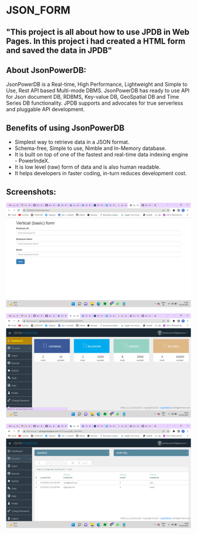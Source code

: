 # JSON_FORM
## "This project is all about how to use JPDB in Web Pages. In this project i had created a HTML form and saved the data in JPDB"
## About JsonPowerDB:
JsonPowerDB is a Real-time, High Performance, Lightweight and Simple to Use, Rest API based Multi-mode DBMS. JsonPowerDB has ready to use API for Json document DB, RDBMS, Key-value DB, GeoSpatial DB and Time Series DB functionality. JPDB supports and advocates for true serverless and pluggable API development.
## Benefits of using JsonPowerDB
- Simplest way to retrieve data in a JSON format.
- Schema-free, Simple to use, Nimble and In-Memory database.
- It is built on top of one of the fastest and real-time data indexing engine - PowerIndeX.
- It is low level (raw) form of data and is also human readable.
- It helps developers in faster coding, in-turn reduces development cost.
## Screenshots:
![This is our form](https://github.com/jjatin003/JSON_FORM/blob/main/Screenshot%20(2).png)

![This is JSONDB interface](https://github.com/jjatin003/JSON_FORM/blob/main/Screenshot%20(3).png)

![This is our data](https://github.com/jjatin003/JSON_FORM/blob/main/Screenshot%20(4).png)
